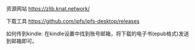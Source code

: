 资源网站
https://zlib.knat.network/

下载工具
https://github.com/ipfs/ipfs-desktop/releases

如何传到kindle:
在kindle设置中找到账号邮箱，将下载的电子书(epub格式)发送到邮箱即可。